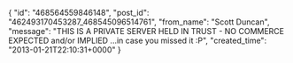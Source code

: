  {
   "id": "468564559846148",
   "post_id": "462493170453287_468545096514761",
   "from_name": "Scott Duncan",
   "message": "THIS IS A PRIVATE SERVER HELD IN TRUST - NO COMMERCE EXPECTED and/or IMPLIED ...in case you missed it :P",
   "created_time": "2013-01-21T22:10:31+0000"
 }
